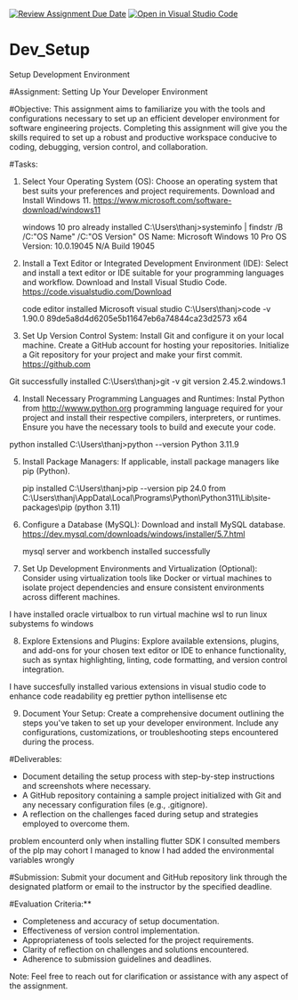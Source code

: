 [![Review Assignment Due Date](https://classroom.github.com/assets/deadline-readme-button-24ddc0f5d75046c5622901739e7c5dd533143b0c8e959d652212380cedb1ea36.svg)](https://classroom.github.com/a/vbnbTt5m)
[![Open in Visual Studio Code](https://classroom.github.com/assets/open-in-vscode-718a45dd9cf7e7f842a935f5ebbe5719a5e09af4491e668f4dbf3b35d5cca122.svg)](https://classroom.github.com/online_ide?assignment_repo_id=15240586&assignment_repo_type=AssignmentRepo)
# Dev_Setup
Setup Development Environment

#Assignment: Setting Up Your Developer Environment

#Objective:
This assignment aims to familiarize you with the tools and configurations necessary to set up an efficient developer environment for software engineering projects. Completing this assignment will give you the skills required to set up a robust and productive workspace conducive to coding, debugging, version control, and collaboration.

#Tasks:

1. Select Your Operating System (OS):
   Choose an operating system that best suits your preferences and project requirements. Download and Install Windows 11. https://www.microsoft.com/software-download/windows11

   windows 10 pro  already installed
   C:\Users\thanj>systeminfo | findstr /B /C:"OS Name" /C:"OS Version"
OS Name:                   Microsoft Windows 10 Pro
OS Version:                10.0.19045 N/A Build 19045



2. Install a Text Editor or Integrated Development Environment (IDE):
   Select and install a text editor or IDE suitable for your programming languages and workflow. Download and Install Visual Studio Code. https://code.visualstudio.com/Download

   
   code editor installed Microsoft visual studio
   C:\Users\thanj>code -v
1.90.0
89de5a8d4d6205e5b11647eb6a74844ca23d2573
x64

3. Set Up Version Control System:
   Install Git and configure it on your local machine. Create a GitHub account for hosting your repositories. Initialize a Git repository for your project and make your first commit. https://github.com

Git successfully installed
C:\Users\thanj>git -v
git version 2.45.2.windows.1

4. Install Necessary Programming Languages and Runtimes:
  Instal Python from http://wwww.python.org programming language required for your project and install their respective compilers, interpreters, or runtimes. Ensure you have the necessary tools to build and execute 
  your code.

  python installed 
  C:\Users\thanj>python --version
Python 3.11.9

5. Install Package Managers:
   If applicable, install package managers like pip (Python).

   pip installed
   C:\Users\thanj>pip --version
pip 24.0 from C:\Users\thanj\AppData\Local\Programs\Python\Python311\Lib\site-packages\pip (python 3.11)

6. Configure a Database (MySQL):
   Download and install MySQL database. https://dev.mysql.com/downloads/windows/installer/5.7.html

   mysql server and workbench installed successfully
   

7. Set Up Development Environments and Virtualization (Optional):
   Consider using virtualization tools like Docker or virtual machines to isolate project dependencies and ensure consistent environments across different machines.

I have installed  oracle virtualbox to run virtual machine
wsl to run linux subystems fo windows

8. Explore Extensions and Plugins:
   Explore available extensions, plugins, and add-ons for your chosen text editor or IDE to enhance functionality, such as syntax highlighting, linting, code formatting, and version control integration.

I have succesfully installed various extensions in visual studio code to enhance code readability eg prettier
python intellisense etc

9. Document Your Setup:
    Create a comprehensive document outlining the steps you've taken to set up your developer environment. Include any configurations, customizations, or troubleshooting steps encountered during the process. 

#Deliverables:
- Document detailing the setup process with step-by-step instructions and screenshots where necessary.
- A GitHub repository containing a sample project initialized with Git and any necessary configuration files (e.g., .gitignore).
- A reflection on the challenges faced during setup and strategies employed to overcome them.

problem encounterd only when installing flutter SDK I consulted members of the plp may cohort I managed to know I had added the environmental variables wrongly

#Submission:
Submit your document and GitHub repository link through the designated platform or email to the instructor by the specified deadline.

#Evaluation Criteria:**
- Completeness and accuracy of setup documentation.
- Effectiveness of version control implementation.
- Appropriateness of tools selected for the project requirements.
- Clarity of reflection on challenges and solutions encountered.
- Adherence to submission guidelines and deadlines.

Note: Feel free to reach out for clarification or assistance with any aspect of the assignment.
